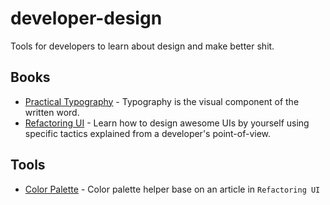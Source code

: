 # developer-design

Tools for developers to learn about design and make better shit.

## Books

- [Practical Typography](https://practicaltypography.com/) - Typography is the visual component of the written word.
- [Refactoring UI](https://refactoringui.com/) - Learn how to design awesome UIs by yourself using specific tactics explained from a developer's point-of-view.

## Tools 

- [Color Palette](https://hipstersmoothie.com/color-palette/) - Color palette helper base on an article in `Refactoring UI`
